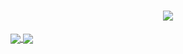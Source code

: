 

<h1 align="center">
  <a href="https://git.io/typing-svg">
    <img src="https://readme-typing-svg.herokuapp.com?size=35&duration=3000&color=3F78FF&center=true&vCenter=true&height=60&width=500&lines=Hello+there!">
  </a>
</h1>

<a href="https://github.com/anuraghazra/github-readme-stats">
  <img align="center" src="https://github-readme-stats.vercel.app/api?username=weidler&include_all_commits=true&theme=default&hide_border=true" />
</a>
<a href="https://github.com/anuraghazra/github-readme-stats">
  <img align="center" src="https://github-readme-stats.vercel.app/api/top-langs/?username=weidler&layout=compact&theme=default&hide_border=true" />
</a>
